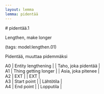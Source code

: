 ```yaml
---
layout: lemma
lemma: pidentää
---
```


<div class="sense">
# <span class="sensename">pidentää.1</span>

<span class="description">Lengthen, make longer</span>

(tags: model:lengthen.01)

<span class="description">Pidentää, muuttaa pidemmäksi</span>

A0 | Entity lengthening |   | Taho, joka pidentää |  
A1 | Thing getting longer |   | Asia, joka pitenee |  
A2 | EXT |   | EXT |  
A3 | Start point |   | Lähtötila |  
A4 | End point |   | Lopputila |  

</div>

